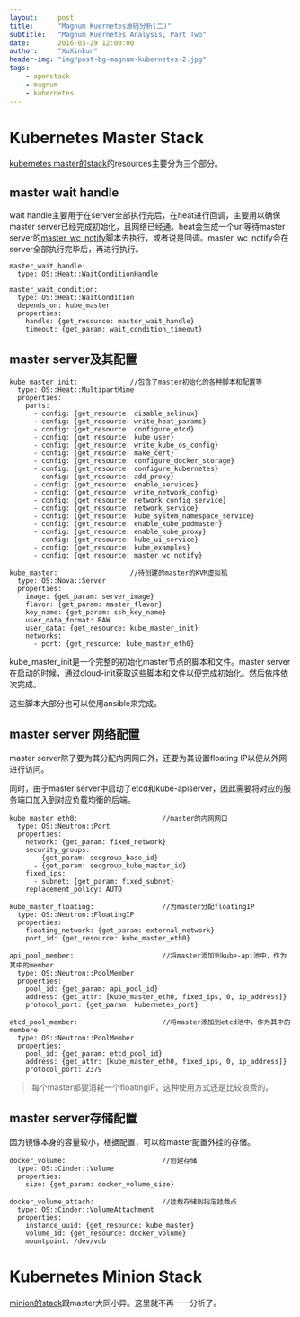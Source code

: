 ```yaml
---
layout:     post
title:      "Magnum Kuernetes源码分析(二)"
subtitle:   "Magnum Kuernetes Analysis, Part Two"
date:       2016-03-29 12:00:00
author:     "XuXinkun"
header-img: "img/post-bg-magnum-kubernetes-2.jpg"
tags:
    - openstack
    - magnum
    - kubernetes
---
```


# Kubernetes Master Stack

[kubernetes master的stack](https://github.com/openstack/magnum/blob/stable/mitaka/magnum/templates/kubernetes/kubemaster.yaml)的resources主要分为三个部分。

## master wait handle

wait handle主要用于在server全部执行完后，在heat进行回调，主要用以确保master server已经完成初始化，且网络已经通。heat会生成一个url等待master server的[master_wc_notify](https://github.com/openstack/magnum/blob/stable/mitaka/magnum/templates/kubernetes/kubemaster.yaml#L300)脚本去执行，或者说是回调。master_wc_notify会在server全部执行完毕后，再进行执行。

    master_wait_handle:
      type: OS::Heat::WaitConditionHandle
    
    master_wait_condition:
      type: OS::Heat::WaitCondition
      depends_on: kube_master
      properties:
        handle: {get_resource: master_wait_handle}
        timeout: {get_param: wait_condition_timeout}

## master server及其配置

    kube_master_init:             //包含了master初始化的各种脚本和配置等
      type: OS::Heat::MultipartMime
      properties:
        parts:
          - config: {get_resource: disable_selinux}
          - config: {get_resource: write_heat_params}
          - config: {get_resource: configure_etcd}
          - config: {get_resource: kube_user}
          - config: {get_resource: write_kube_os_config}
          - config: {get_resource: make_cert}
          - config: {get_resource: configure_docker_storage}
          - config: {get_resource: configure_kubernetes}
          - config: {get_resource: add_proxy}
          - config: {get_resource: enable_services}
          - config: {get_resource: write_network_config}
          - config: {get_resource: network_config_service}
          - config: {get_resource: network_service}
          - config: {get_resource: kube_system_namespace_service}
          - config: {get_resource: enable_kube_podmaster}
          - config: {get_resource: enable_kube_proxy}
          - config: {get_resource: kube_ui_service}
          - config: {get_resource: kube_examples}
          - config: {get_resource: master_wc_notify}
    
    kube_master:                  //待创建的master的KVM虚拟机
      type: OS::Nova::Server
      properties:
        image: {get_param: server_image}
        flavor: {get_param: master_flavor}
        key_name: {get_param: ssh_key_name}
        user_data_format: RAW
        user_data: {get_resource: kube_master_init}
        networks:
          - port: {get_resource: kube_master_eth0}

kube_master_init是一个完整的初始化master节点的脚本和文件。master server在启动的时候，通过cloud-init获取这些脚本和文件以便完成初始化。然后依序依次完成。

这些脚本大部分也可以使用ansible来完成。


## master server 网络配置

master server除了要为其分配内网网口外，还要为其设置floating IP以便从外网进行访问。

同时，由于master server中启动了etcd和kube-apiserver，因此需要将对应的服务端口加入到对应负载均衡的后端。

    kube_master_eth0:                     //master的内网网口
      type: OS::Neutron::Port
      properties:
        network: {get_param: fixed_network}
        security_groups:
          - {get_param: secgroup_base_id}
          - {get_param: secgroup_kube_master_id}
        fixed_ips:
          - subnet: {get_param: fixed_subnet}
        replacement_policy: AUTO
    
    kube_master_floating:                 //为master分配floatingIP
      type: OS::Neutron::FloatingIP
      properties:
        floating_network: {get_param: external_network}
        port_id: {get_resource: kube_master_eth0}
    
    api_pool_member:                      //将master添加到kube-api池中，作为其中的member
      type: OS::Neutron::PoolMember
      properties:
        pool_id: {get_param: api_pool_id}
        address: {get_attr: [kube_master_eth0, fixed_ips, 0, ip_address]}
        protocol_port: {get_param: kubernetes_port}
    
    etcd_pool_member:                     //将master添加到etcd池中，作为其中的membere
      type: OS::Neutron::PoolMember
      properties:
        pool_id: {get_param: etcd_pool_id}
        address: {get_attr: [kube_master_eth0, fixed_ips, 0, ip_address]}
        protocol_port: 2379
          
> 每个master都要消耗一个floatingIP，这种使用方式还是比较浪费的。
    
## master server存储配置
    
因为镜像本身的容量较小，根据配置，可以给master配置外挂的存储。
    
    docker_volume:                        //创建存储
      type: OS::Cinder::Volume
      properties:
        size: {get_param: docker_volume_size}
    
    docker_volume_attach:                 //挂载存储到指定挂载点
      type: OS::Cinder::VolumeAttachment
      properties:
        instance_uuid: {get_resource: kube_master}
        volume_id: {get_resource: docker_volume}
        mountpoint: /dev/vdb
        
# Kubernetes Minion Stack

[minion的stack](https://github.com/openstack/magnum/blob/stable/mitaka/magnum/templates/kubernetes/kubeminion.yaml)跟master大同小异。这里就不再一一分析了。